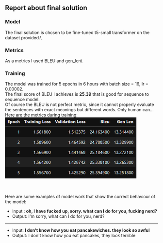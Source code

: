 ## Report about final solution

### Model
The final solution is chosen to be fine-tuned t5-small transformer on the dataset provided.\
### Metrics
As a metrics I used BLEU and gen_len\
### Training
The model was trained for 5 epochs in 6 hours with batch size = 16, lr = 0.00002.\
The final score of BLEU I achieves is __25.39__ that is good for sequence to sequence model.\
Of course the BLEU is not perfect metric, since it cannot properly evaluate the sentences with exact meanings but different words. Only human can...\
Here are the metrics during training:\
![scores](/reports/figures/scores1.png)

\
\
Here are some examples of model work that show the correct behaviour of the model:
- Input : __oh, I have fucked up, sorry. what can I do for you, fucking nerd?__
- Output: I'm sorry, what can I do for you, nerd?
-----------------------------------------
- Input: __I don't know how you eat pancakewiches. they look so awful__
- Output: I don't know how you eat pancakes, they look terrible
